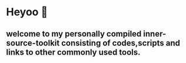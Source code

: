 # Heyoo :wave: 

## welcome to my personally compiled inner-source-toolkit consisting of codes,scripts and links to other commonly used tools.
